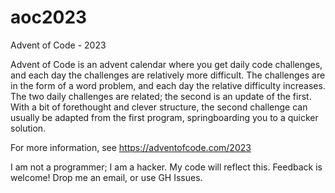# aoc2023
Advent of Code - 2023

Advent of Code is an advent calendar where you get daily code challenges, and
each day the challenges are relatively more difficult.  The challenges are in
the form of a word problem, and each day the relative difficulty increases.
The two daily challenges are related; the second is an update of the first.
With a bit of forethought and clever structure, the second challenge can
usually be adapted from the first program, springboarding you to a quicker
solution.

For more information, see https://adventofcode.com/2023

I am not a programmer; I am a hacker.  My code will reflect this.  Feedback is
welcome!  Drop me an email, or use GH Issues.
